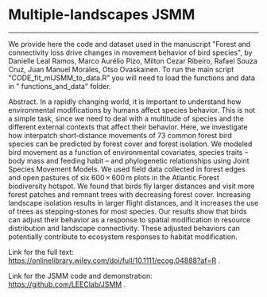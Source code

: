 # Multiple-landscapes JSMM
--------------------------------------------------------
We provide here the code and dataset used in the manuscript "Forest and connectivity loss drive changes in movement behavior of bird species", by Danielle Leal Ramos, Marco Aurélio Pizo, Milton Cezar Ribeiro, Rafael Souza Cruz, Juan Manuel Morales, Otso Ovaskainen. To run the main script "CODE_fit_mlJSMM_to_data.R" you will need to load the functions and data in " 	functions_and_data" folder.

Abstract. In a rapidly changing world, it is important to understand how environmental modifications by humans affect species behavior. This is not a simple task, since we need to deal with a multitude of species and the different external contexts that affect their behavior. Here, we investigate how interpatch short‐distance movements of 73 common forest bird species can be predicted by forest cover and forest isolation. We modeled bird movement as a function of environmental covariates, species traits – body mass and feeding habit – and phylogenetic relationships using Joint Species Movement Models. We used field data collected in forest edges and open pastures of six 600 × 600 m plots in the Atlantic Forest biodiversity hotspot. We found that birds fly larger distances and visit more forest patches and remnant trees with decreasing forest cover. Increasing landscape isolation results in larger flight distances, and it increases the use of trees as stepping‐stones for most species. Our results show that birds can adjust their behavior as a response to spatial modification in resource distribution and landscape connectivity. These adjusted behaviors can potentially contribute to ecosystem responses to habitat modification.

Link for the full text: https://onlinelibrary.wiley.com/doi/full/10.1111/ecog.04888?af=R .

Link for the JSMM code and demonstration: https://github.com/LEEClab/JSMM .

